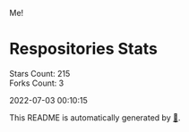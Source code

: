 Me!

# Respositories Stats
Stars Count: 215  
Forks Count: 3

2022-07-03 00:10:15  

This README is automatically generated by [🐰](https://github.com/rnitta/rnitta).
